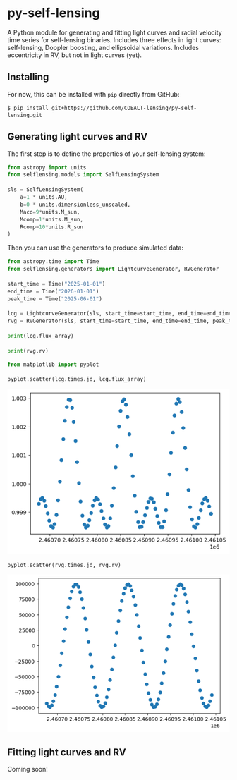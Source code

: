 # py-self-lensing

A Python module for generating and fitting light curves and radial velocity time series for self-lensing binaries. Includes three effects in light curves: self-lensing, Doppler boosting, and ellipsoidal variations. Includes eccentricity in RV, but not in light curves (yet).

## Installing

For now, this can be installed with `pip` directly from GitHub:

```shell
$ pip install git+https://github.com/COBALT-lensing/py-self-lensing.git
```

## Generating light curves and RV

The first step is to define the properties of your self-lensing system:

```python
from astropy import units
from selflensing.models import SelfLensingSystem

sls = SelfLensingSystem(
    a=1 * units.AU,
    b=0 * units.dimensionless_unscaled,
    Macc=9*units.M_sun,
    Mcomp=1*units.M_sun,
    Rcomp=10*units.R_sun
)
```

Then you can use the generators to produce simulated data:

```python
from astropy.time import Time
from selflensing.generators import LightcurveGenerator, RVGenerator

start_time = Time("2025-01-01")
end_time = Time("2026-01-01")
peak_time = Time("2025-06-01")

lcg = LightcurveGenerator(sls, start_time=start_time, end_time=end_time, peak_time=peak_time)
rvg = RVGenerator(sls, start_time=start_time, end_time=end_time, peak_time=peak_time)

print(lcg.flux_array)

print(rvg.rv)
```

```python
from matplotlib import pyplot

pyplot.scatter(lcg.times.jd, lcg.flux_array)
```

![alt text](https://github.com/COBALT-lensing/py-self-lensing/blob/main/images/lc.png?raw=true)

```python
pyplot.scatter(rvg.times.jd, rvg.rv)
```

![alt text](https://github.com/COBALT-lensing/py-self-lensing/blob/main/images/rv.png?raw=true)

## Fitting light curves and RV

Coming soon!